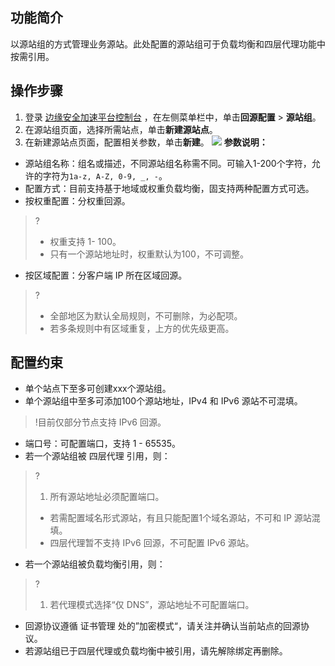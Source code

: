 ## 功能简介
以源站组的方式管理业务源站。此处配置的源站组可于负载均衡和四层代理功能中按需引用。




## 操作步骤
1. 登录 [边缘安全加速平台控制台](https://console.cloud.tencent.com/teo) ，在左侧菜单栏中，单击**回源配置** > **源站组**。
2. 在源站组页面，选择所需站点，单击**新建源站点**。
3. 在新建源站点页面，配置相关参数，单击**新建**。
![](https://qcloudimg.tencent-cloud.cn/raw/4cd28fe933c904efbfdad7448e7344ef.png)
**参数说明：**
 - 源站组名称：组名或描述，不同源站组名称需不同。可输入1-200个字符，允许的字符为`1a-z, A-Z, 0-9, _, -`。
 - 配置方式：目前支持基于地域或权重负载均衡，固支持两种配置方式可选。
  - 按权重配置：分权重回源。
>?
>- 权重支持 1- 100。
>- 只有一个源站地址时，权重默认为100，不可调整。
 - 按区域配置：分客户端 IP 所在区域回源。
>?
>- 全部地区为默认全局规则，不可删除，为必配项。
>- 若多条规则中有区域重复，上方的优先级更高。
>


## 配置约束
 - 单个站点下至多可创建xxx个源站组。
 - 单个源站组中至多可添加100个源站地址，IPv4 和 IPv6 源站不可混填。
>!目前仅部分节点支持 IPv6 回源。
 - 端口号：可配置端口，支持 1 - 65535。
 - 若一个源站组被 四层代理 引用，则：
>?
>1. 所有源站地址必须配置端口。
>- 若需配置域名形式源站，有且只能配置1个域名源站，不可和 IP 源站混填。
>- 四层代理暂不支持 IPv6 回源，不可配置 IPv6 源站。
>

- 若一个源站组被负载均衡引用，则：
>?
>1. 若代理模式选择“仅 DNS”，源站地址不可配置端口。
>
- 回源协议遵循 证书管理 处的”加密模式“，请关注并确认当前站点的回源协议。
- 若源站组已于四层代理或负载均衡中被引用，请先解除绑定再删除。

